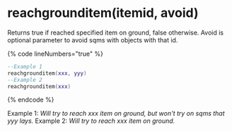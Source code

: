 # reachgrounditem(itemid, avoid)

Returns true if reached specified item on ground, false otherwise. Avoid is optional parameter to avoid sqms with objects with that id.

{% code lineNumbers="true" %}
```lua
--Example 1
reachgrounditem(xxx, yyy)
--Example 2
reachgrounditem(xxx)
```

{% endcode %}

Example 1: _Will try to reach xxx item on ground, but won't try on sqms that yyy lays._
Example 2: _Will try to reach xxx item on ground._